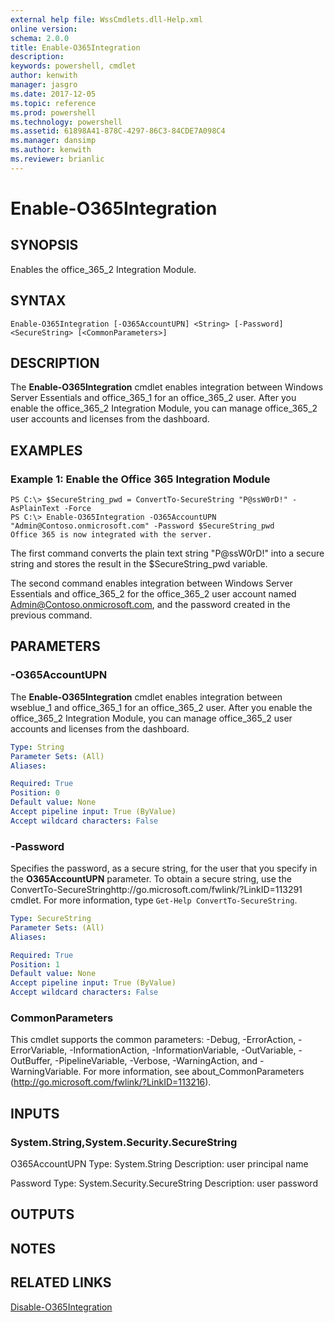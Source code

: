 ```yaml
---
external help file: WssCmdlets.dll-Help.xml
online version: 
schema: 2.0.0
title: Enable-O365Integration
description: 
keywords: powershell, cmdlet
author: kenwith
manager: jasgro
ms.date: 2017-12-05
ms.topic: reference
ms.prod: powershell
ms.technology: powershell
ms.assetid: 61898A41-878C-4297-86C3-84CDE7A098C4
ms.manager: dansimp
ms.author: kenwith
ms.reviewer: brianlic
---
```


# Enable-O365Integration

## SYNOPSIS
Enables the office_365_2 Integration Module.

## SYNTAX

```
Enable-O365Integration [-O365AccountUPN] <String> [-Password] <SecureString> [<CommonParameters>]
```

## DESCRIPTION
The **Enable-O365Integration** cmdlet enables integration between Windows Server Essentials and office_365_1 for an office_365_2 user.
After you enable the office_365_2 Integration Module, you can manage office_365_2 user accounts and licenses from the dashboard.

## EXAMPLES

### Example 1: Enable the Office 365 Integration Module
```
PS C:\> $SecureString_pwd = ConvertTo-SecureString "P@ssW0rD!" -AsPlainText -Force
PS C:\> Enable-O365Integration -O365AccountUPN "Admin@Contoso.onmicrosoft.com" -Password $SecureString_pwd
Office 365 is now integrated with the server.
```

The first command converts the plain text string "P@ssW0rD!" into a secure string and stores the result in the $SecureString_pwd variable.

The second command enables integration between Windows Server Essentials and office_365_2 for the office_365_2 user account named Admin@Contoso.onmicrosoft.com, and the password created in the previous command.

## PARAMETERS

### -O365AccountUPN
The **Enable-O365Integration** cmdlet enables integration between wseblue_1 and office_365_1 for an office_365_2 user.
After you enable the office_365_2 Integration Module, you can manage office_365_2 user accounts and licenses from the dashboard.

```yaml
Type: String
Parameter Sets: (All)
Aliases: 

Required: True
Position: 0
Default value: None
Accept pipeline input: True (ByValue)
Accept wildcard characters: False
```

### -Password
Specifies the password, as a secure string, for the user that you specify in the **O365AccountUPN** parameter.
To obtain a secure string, use the ConvertTo-SecureStringhttp://go.microsoft.com/fwlink/?LinkID=113291 cmdlet.
For more information, type `Get-Help ConvertTo-SecureString`.

```yaml
Type: SecureString
Parameter Sets: (All)
Aliases: 

Required: True
Position: 1
Default value: None
Accept pipeline input: True (ByValue)
Accept wildcard characters: False
```

### CommonParameters
This cmdlet supports the common parameters: -Debug, -ErrorAction, -ErrorVariable, -InformationAction, -InformationVariable, -OutVariable, -OutBuffer, -PipelineVariable, -Verbose, -WarningAction, and -WarningVariable. For more information, see about_CommonParameters (http://go.microsoft.com/fwlink/?LinkID=113216).

## INPUTS

### System.String,System.Security.SecureString
O365AccountUPN
Type: System.String
Description: user principal name

Password
Type: System.Security.SecureString
Description: user password

## OUTPUTS

## NOTES

## RELATED LINKS

[Disable-O365Integration](./Disable-O365Integration.md)

